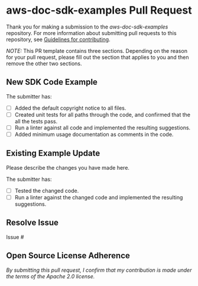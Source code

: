 # aws-doc-sdk-examples Pull Request

Thank you for making a submission to the *aws-doc-sdk-examples* repository. For more information about submitting pull requests to this repository, see [Guidelines for contributing](/CONTRIBUTING.md).

*NOTE:* This PR template contains three sections. Depending on the reason for your pull request, please fill out the section that applies to you and then remove the other two sections.

## New SDK Code Example

The submitter has:

- [ ] Added the default copyright notice to all files.
- [ ] Created unit tests for all paths through the code, and confirmed that the all the tests pass.
- [ ] Run a linter against all code and implemented the resulting suggestions.
- [ ] Added minimum usage documentation as comments in the code.

## Existing Example Update

Please describe the changes you have made here.

The submitter has:

- [ ] Tested the changed code.
- [ ] Run a linter against the changed code and implemented the resulting suggestions.

## Resolve Issue

Issue #

## Open Source License Adherence

_By submitting this pull request, I confirm that my contribution is made under the terms of the Apache 2.0 license._
